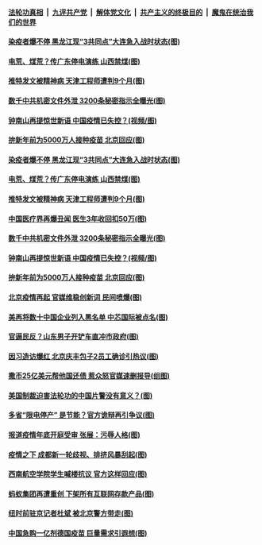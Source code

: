 

####  [法轮功真相](../../../../basic/blob/master/README.md?t=12210431) &nbsp;|&nbsp; [九评共产党](../../../../9ping.md/blob/master/README.md?t=12210431) &nbsp;|&nbsp; [解体党文化](../../../../jtdwh.md/blob/master/README.md?t=12210431)  &nbsp;|&nbsp; [共产主义的终极目的](../../../../gczydzjmd.md/blob/master/README.md?t=12210431) &nbsp;|&nbsp; [魔鬼在统治我们的世界](../../../../mgztzwmdsj.md/blob/master/README.md?t=12210431) 

#### [染疫者爆不停 黑龙江现“3共同点”大连急入战时状态(图)](../pages/p1/956493.md?t=12210431) 

#### [电荒、煤荒？传广东停电演练 山西禁煤(图)](../pages/p1/956457.md?t=12210431) 

#### [推特发文被精神病 天津工程师遭判9个月(图)](../pages/p1/956479.md?t=12210431) 

#### [数千中共机密文件外泄 3200条秘密指示全曝光(图)](../pages/p1/956425.md?t=12210431) 

#### [钟南山再提惊世新语 中国疫情已失控？(视频/图)](../pages/p1/956413.md?t=12210431) 

#### [拚新年前为5000万人接种疫苗 北京回应(图)](../pages/p1/956430.md?t=12210431) 

#### [染疫者爆不停 黑龙江现“3共同点”大连急入战时状态(图)](../pages/p1/956493.md?t=12210431) 

#### [电荒、煤荒？传广东停电演练 山西禁煤(图)](../pages/p1/956457.md?t=12210431) 

#### [推特发文被精神病 天津工程师遭判9个月(图)](../pages/p1/956479.md?t=12210431) 

#### [中国医疗界再爆丑闻 医生3年收回扣50万(图)](../pages/p1/956439.md?t=12210431) 

#### [数千中共机密文件外泄 3200条秘密指示全曝光(图)](../pages/p1/956425.md?t=12210431) 

#### [钟南山再提惊世新语 中国疫情已失控？(视频/图)](../pages/p1/956413.md?t=12210431) 

#### [拚新年前为5000万人接种疫苗 北京回应(图)](../pages/p1/956430.md?t=12210431) 

#### [北京疫情再起 官媒维稳创新词 民间喷爆(图)](../pages/p1/956420.md?t=12210431) 

#### [美再将数十中国企业列入黑名单 中芯国际被点名(图)](../pages/p1/956321.md?t=12210431) 

#### [官逼民反？山东男子开铲车直冲市政府(图)](../pages/p1/956389.md?t=12210431) 

#### [因习造访爆红 北京庆丰包子2员工确诊引热议(图)](../pages/p1/956368.md?t=12210431) 

#### [撒币25亿美元帮他国还债 惹众怒官媒速删报导(组图)](../pages/p1/956365.md?t=12210431) 

#### [美国制裁迫害法轮功的中国片警没有意义？(图)](../pages/p1/956324.md?t=12210431) 

#### [多省“限电停产” 是节能？官方诡辩再引争议(图)](../pages/p1/956229.md?t=12210431) 

#### [报道疫情年底开庭受审 张展：污辱人格(图)](../pages/p1/956280.md?t=12210431) 

#### [疫情之下 成都新一轮歧视、排挤风暴刮起(图)](../pages/p1/956265.md?t=12210431) 

#### [西南航空学院学生喊楼抗议 官方这样回应(图)](../pages/p1/956290.md?t=12210431) 

#### [蚂蚁集团再遭重创 下架所有互联网存款产品(图)](../pages/p1/956257.md?t=12210431) 

#### [纽时前驻京记者杜斌 被北京警方带走(图)](../pages/p1/956234.md?t=12210431) 

#### [中国急购一亿剂德国疫苗 巨量需求引遐想(图)](../pages/p1/956147.md?t=12210431) 

